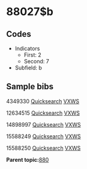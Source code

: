 # 88027$b

## Codes

-   Indicators
    -   First: 2
    -   Second: 7
-   Subfield: b

## Sample bibs

4349330 [Quicksearch](https://search.library.yale.edu/catalog/4349330) [VXWS](http://prodorbis.library.yale.edu:7014/vxws/GetHoldingsService?bibId=4349330)

12634515 [Quicksearch](https://search.library.yale.edu/catalog/12634515) [VXWS](http://prodorbis.library.yale.edu:7014/vxws/GetHoldingsService?bibId=12634515)

14898997 [Quicksearch](https://search.library.yale.edu/catalog/14898997) [VXWS](http://prodorbis.library.yale.edu:7014/vxws/GetHoldingsService?bibId=14898997)

15588249 [Quicksearch](https://search.library.yale.edu/catalog/15588249) [VXWS](http://prodorbis.library.yale.edu:7014/vxws/GetHoldingsService?bibId=15588249)

15588250 [Quicksearch](https://search.library.yale.edu/catalog/15588250) [VXWS](http://prodorbis.library.yale.edu:7014/vxws/GetHoldingsService?bibId=15588250)

**Parent topic:**[880](../../tags/880/880.md)

